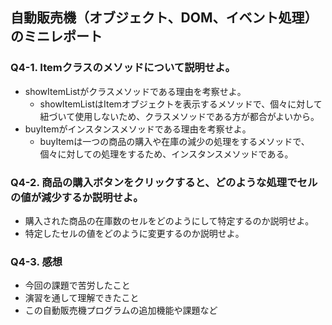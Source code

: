## 自動販売機（オブジェクト、DOM、イベント処理）のミニレポート
### Q4-1. Itemクラスのメソッドについて説明せよ。
* showItemListがクラスメソッドである理由を考察せよ。
  * showItemListはItemオブジェクトを表示するメソッドで、個々に対して紐づいて使用しないため、クラスメソッドである方が都合がよいから。
* buyItemがインスタンスメソッドである理由を考察せよ。
  * buyItemは一つの商品の購入や在庫の減少の処理をするメソッドで、個々に対しての処理をするため、インスタンスメソッドである。
### Q4-2. 商品の購入ボタンをクリックすると、どのような処理でセルの値が減少するか説明せよ。
* 購入された商品の在庫数のセルをどのようにして特定するのか説明せよ。
* 特定したセルの値をどのように変更するのか説明せよ。
### Q4-3. 感想
* 今回の課題で苦労したこと
* 演習を通して理解できたこと
* この自動販売機プログラムの追加機能や課題など
